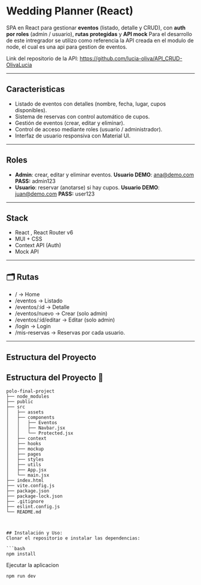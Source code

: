 # Wedding Planner (React)

SPA en React para gestionar **eventos** (listado, detalle y CRUD), con **auth por roles** (admin / usuario), **rutas protegidas** y **API mock**
Para el desarrollo de este intregrador se utilizo como referencia la API creada en el modulo de node, el cual es una api para gestion de eventos.

Link del repositorio de la API: https://github.com/lucia-oliva/API_CRUD-OlivaLucia

---

## Caracteristicas
- Listado de eventos con detalles (nombre, fecha, lugar, cupos disponibles).
- Sistema de reservas con control automático de cupos.
- Gestión de eventos (crear, editar y eliminar).
- Control de acceso mediante roles (usuario / administrador).
- Interfaz de usuario responsiva con Material UI.

---

## Roles

- **Admin**: crear, editar y eliminar eventos.  **Usuario DEMO**: ana@demo.com **PASS:** admin123
- **Usuario**: reservar (anotarse) si hay cupos.  **Usuario DEMO**: juan@demo.com **PASS:** user123
  
---

## Stack

- React , React Router v6  
- MUI + CSS  
- Context API (Auth)  
- Mock API
  
---

## 🗂️ Rutas

- / → Home
- /eventos → Listado 
- /eventos/:id → Detalle 
- /eventos/nuevo → Crear (solo admin)
- /eventos/:id/editar → Editar (solo admin)
- /login → Login
- /mis-reservas → Reservas por cada usuario.
---

## Estructura del Proyecto

## Estructura del Proyecto 📁

```plaintext
polo-final-project
├── node_modules
├── public
├── src
│   ├── assets
│   ├── components
│   │   ├── Eventos
│   │   ├── Navbar.jsx
│   │   └── Protected.jsx
│   ├── context
│   ├── hooks
│   ├── mockup
│   ├── pages
│   ├── styles
│   ├── utils
│   ├── App.jsx
│   └── main.jsx
├── index.html
├── vite.config.js
├── package.json
├── package-lock.json
├── .gitignore
├── eslint.config.js
└── README.md


  
## Instalación y Uso:
Clonar el repositorio e instalar las dependencias:

```bash
npm install
```
Ejecutar la aplicacion

```bash
npm run dev 
```






